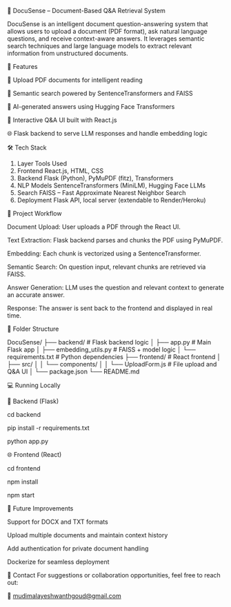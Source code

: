 🧠 DocuSense – Document-Based Q&A Retrieval System

DocuSense is an intelligent document question-answering system that allows users to upload a document (PDF format), ask natural language questions, and receive context-aware answers. It leverages semantic search techniques and large language models to extract relevant information from unstructured documents.

🚀 Features

📄 Upload PDF documents for intelligent reading

🤖 Semantic search powered by SentenceTransformers and FAISS

🧠 AI-generated answers using Hugging Face Transformers

💬 Interactive Q&A UI built with React.js

🌐 Flask backend to serve LLM responses and handle embedding logic

🛠️ Tech Stack

1. Layer	Tools Used
2. Frontend	React.js, HTML, CSS
3. Backend	Flask (Python), PyMuPDF (fitz), Transformers
4. NLP Models	SentenceTransformers (MiniLM), Hugging Face LLMs
5. Search	FAISS – Fast Approximate Nearest Neighbor Search
6. Deployment	Flask API, local server (extendable to Render/Heroku)

🧾 Project Workflow

Document Upload: User uploads a PDF through the React UI.

Text Extraction: Flask backend parses and chunks the PDF using PyMuPDF.

Embedding: Each chunk is vectorized using a SentenceTransformer.

Semantic Search: On question input, relevant chunks are retrieved via FAISS.

Answer Generation: LLM uses the question and relevant context to generate an accurate answer.

Response: The answer is sent back to the frontend and displayed in real time.

📂 Folder Structure

DocuSense/
├── backend/                      # Flask backend logic
│   ├── app.py                    # Main Flask app
│   ├── embedding_utils.py        # FAISS + model logic
│   └── requirements.txt          # Python dependencies
├── frontend/                     # React frontend
│   ├── src/
│   │   └── components/
│   │       └── UploadForm.js     # File upload and Q&A UI
│   └── package.json
└── README.md

💻 Running Locally

🧩 Backend (Flask)

cd backend

pip install -r requirements.txt

python app.py

🌐 Frontend (React)

cd frontend

npm install

npm start


🎯 Future Improvements

Support for DOCX and TXT formats

Upload multiple documents and maintain context history

Add authentication for private document handling

Dockerize for seamless deployment

🤝 Contact
For suggestions or collaboration opportunities, feel free to reach out:

📧 mudimalayeshwanthgoud@gmail.com
